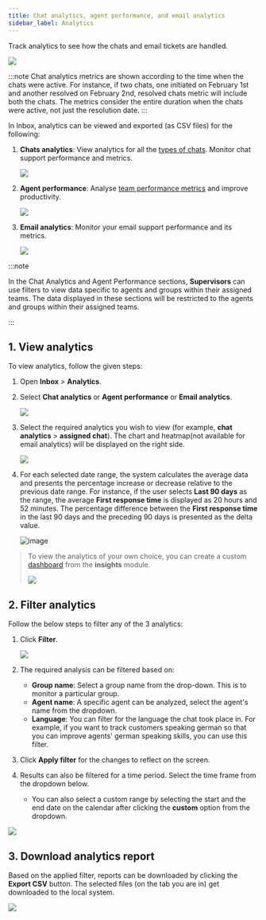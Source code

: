 ```yaml
---
title: Chat analytics, agent performance, and email analytics
sidebar_label: Analytics 
---
```


Track analytics to see how the chats and email tickets are handled. 

 
![](https://i.imgur.com/z09Ww6M.png)

:::note
Chat analytics metrics are shown according to the time when the chats were active. For instance, if two chats, one initiated on February 1st and another resolved on February 2nd,  resolved chats metric will include both the chats. The metrics consider the entire duration when the chats were active, not just the resolution date.
:::


In Inbox, analytics can be viewed and exported (as CSV files) for the following:

1. **Chats analytics**: View analytics for all the [types of chats](https://docs.yellow.ai/docs/platform_concepts/inbox/chats/getstartedwithlivechat). Monitor chat support performance and metrics. 

    ![](https://i.imgur.com/ZBNlST0.png)


2. **Agent performance**: Analyse [team performance metrics](/platform_concepts/inbox/analytics-reports/reports/chats/chat-report-metrics.md) and improve productivity. 

    ![](https://i.imgur.com/poixb4N.png)


3. **Email analytics**: Monitor your email support performance and its metrics.

    ![](https://i.imgur.com/InlSXUx.png)


:::note

In the Chat Analytics and Agent Performance sections, **Supervisors** can use filters to view data specific to agents and groups within their assigned teams. The data displayed in these sections will be restricted to the agents and groups within their assigned teams.

:::


## <a name="1"></a>  1. View analytics


To view analytics, follow the given steps: 

1. Open **Inbox** > **Analytics**. 
2. Select **Chat analytics** or **Agent performance** or **Email analytics**. 

    ![](https://i.imgur.com/QMK65B6.png)

3. Select the required analytics you wish to view (for example, **chat analytics** > **assigned chat**). The chart and heatmap(not available for email analytics) will be displayed on the right side. 

    ![](https://i.imgur.com/xe1f7eB.png)

4. For each selected date range, the system calculates the average data and presents the percentage increase or decrease relative to the previous date range. For instance, if the user selects **Last 90 days** as the range, the average **First response time** is displayed as 20 hours and 52 minutes. The percentage difference between the **First response time** in the last 90 days and the preceding 90 days is presented as the delta value.

    ![image](https://imgur.com/KXFSxjs.png)


> To view the analytics of your own choice, you can create a custom [dashboard](https://docs.yellow.ai/docs/platform_concepts/growth/Dashboards/dashboardintro) from the **insights** module. 
> 
> ![](https://i.imgur.com/p2wY6Dl.png)




## <a name="2"></a>  2. Filter analytics


Follow the below steps to filter any of the 3 analytics: 

1. Click **Filter**. 

    ![](https://i.imgur.com/6ZCPuKx.png)

2. The required analysis can be filtered based on:
    - **Group name**: Select a group name from the drop-down. This is to monitor a particular group. 
    - **Agent name**: A specific agent can be analyzed, select the agent's name from the dropdown. 
    - **Language**: You can filter for the language the chat took place in. For example, if you want to track customers speaking german so that you can improve agents' german speaking skills, you can use this filter. 

3. Click **Apply filter** for the changes to reflect on the screen. 
4. Results can also be filtered for a time period. Select the time frame from the dropdown below. 
    - You can also select a custom range by selecting the start and the end date on the calendar after clicking the **custom** option from the dropdown. 

![](https://i.imgur.com/iF01olL.png)



## <a name="3"></a>  3. Download analytics report


Based on the applied filter, reports can be downloaded by clicking the **Export CSV** button. The selected files (on the tab you are in) get downloaded to the local system. 

![](https://i.imgur.com/CF3fN4X.png)









